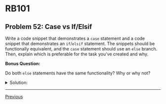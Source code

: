 # RB101
## Problem 52: Case vs If/Elsif

Write a code snippet that demonstrates a `case` statement and a code snippet that demonstrates an `if`/`elsif` statement. The snippets should be functionally equivalent, and the `case` statement should use an `else` branch. Then, explain which is preferable for the task you've created and why.

**Bonus Question:**

Do both `else` statements have the same functionality? Why or why not?

<details>
<summary>Solution:</summary>

**Using `case` statement:**
```ruby
def grade_letter(score)
  case score
  when 90..100
    'A'
  when 80...90
    'B'
  when 70...80
    'C'
  when 60...70
    'D'
  else
    'F'
  end
end

puts grade_letter(95)  # => A
puts grade_letter(85)  # => B
puts grade_letter(50)  # => F
```

**Using `if`/`elsif` statement:**
```ruby
def grade_letter(score)
  if score >= 90 && score <= 100
    'A'
  elsif score >= 80 && score < 90
    'B'
  elsif score >= 70 && score < 80
    'C'
  elsif score >= 60 && score < 70
    'D'
  else
    'F'
  end
end

puts grade_letter(95)  # => A
puts grade_letter(85)  # => B
puts grade_letter(50)  # => F
```

**Which is preferable?**

The `case` statement is preferable here because:
1. More readable - clearer that we're checking the same variable
2. Less repetitive - don't need to repeat `score >=` and comparisons
3. Cleaner use of ranges (`90..100` vs `>= 90 && <= 100`)
4. Ruby's `case` uses `===` which works well with ranges

**Another example where `case` shines:**
```ruby
def respond_to_input(input)
  case input
  when String
    "You entered text: #{input}"
  when Integer
    "You entered a number: #{input}"
  when Array
    "You entered an array with #{input.length} items"
  else
    "Unknown input type"
  end
end
```

**Bonus Answer:**

Yes, both `else` statements have the same functionality! In both `case` and `if/elsif` structures:
- `else` is the default branch
- It executes when no other condition matches
- It's optional (but good practice to include)
- Only one branch will ever execute

```ruby
# case with else
case value
when 1 then 'one'
when 2 then 'two'
else 'other'  # Catches everything else
end

# if with else  
if value == 1
  'one'
elsif value == 2
  'two'
else
  'other'  # Catches everything else
end
```

Both else branches serve as the "catch-all" or default case.

**Note:** `case` uses `===` (case equality) for comparisons:
```ruby
case age
when 0..12  # Uses (0..12) === age
  'child'
when 13..19  # Uses (13..19) === age
  'teen'
end

# Equivalent to:
if (0..12) === age
  'child'
elsif (13..19) === age
  'teen'
end
```

</details>

---

[Previous](51.md)

